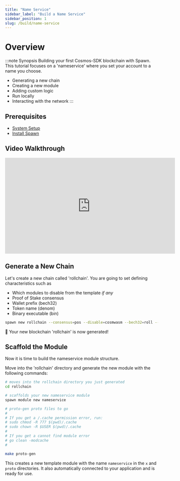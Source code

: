 ```yaml
---
title: "Name Service"
sidebar_label: "Build a Name Service"
sidebar_position: 1
slug: /build/name-service
---
```



# Overview

:::note Synopsis
Building your first Cosmos-SDK blockchain with Spawn. This tutorial focuses on a 'nameservice' where you set your account to a name you choose.

* Generating a new chain
* Creating a new module
* Adding custom logic
* Run locally
* Interacting with the network
:::

## Prerequisites
- [System Setup](../01-setup/01-system-setup.md)
- [Install Spawn](../01-setup/02-install-spawn.md)

## Video Walkthrough

<iframe width="560" height="315" src="https://www.youtube.com/embed/4gFSuLUlP4I?si=A_VqEwhOh2ZPxNsb" title="YouTube video player" frameborder="0" allow="accelerometer; autoplay; clipboard-write; encrypted-media; gyroscope; picture-in-picture; web-share; fullscreen" referrerpolicy="strict-origin-when-cross-origin" allowfullscreen></iframe>

## Generate a New Chain

Let's create a new chain called 'rollchain'. You are going to set defining characteristics such as
- Which modules to disable from the template *if any*
- Proof of Stake consensus
- Wallet prefix (bech32)
- Token name (denom)
- Binary executable (bin)

```bash
spawn new rollchain --consensus=pos --disable=cosmwasm --bech32=roll --denom=uroll --bin=rolld
```

🎉 Your new blockchain 'rollchain' is now generated!

## Scaffold the Module
Now it is time to build the nameservice module structure.

Move into the 'rollchain' directory and generate the new module with the following commands:

```bash
# moves into the rollchain directory you just generated
cd rollchain

# scaffolds your new nameservice module
spawn module new nameservice

# proto-gen proto files to go
#
# If you get a /.cache permission error, run:
# sudo chmod -R 777 $(pwd)/.cache
# sudo chown -R $USER $(pwd)/.cache
#
# If you get a cannot find module error
# go clean -modcache
#

make proto-gen
```

This creates a new template module with the name `nameservice` in the `x` and `proto` directories. It also automatically connected to your application and is ready for use.
